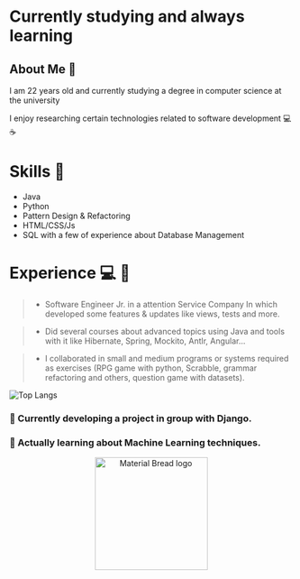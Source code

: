 # Currently studying and always learning

## About Me  🌌
I am 22 years old and currently studying a degree in computer science at the university

I enjoy researching certain technologies related to software development  💻 ☕

# Skills 🧰 

- Java
- Python
- Pattern Design & Refactoring
- HTML/CSS/Js
- SQL with a few of experience about Database Management


# Experience 💻 🌟

> - Software Engineer Jr. in a attention Service Company
 In which developed some features & updates like views, tests and more.

> - Did several courses about advanced topics using Java and tools with it like Hibernate, Spring, Mockito, Antlr, Angular...

> - I collaborated in small and medium programs or systems required as exercises
 (RPG game with python, Scrabble, grammar refactoring and others, question game with datasets).  



![Top Langs](https://github-readme-stats.vercel.app/api/top-langs/?username=JJuanvolpe&hide_progress=true)

<!--
**JJuanVolpe/JJUANVOLPE** is a ✨ _special_ ✨ repository because its `README.md` (this file) appears on your GitHub profile.

Here are some ideas to get you started:

- 👯 I’m looking to collaborate on ...
- 🤔 I’m looking for help with ...
- 💬 Ask me about ...
- 📫 How to reach me: ...
- 😄 Pronouns: ...
- ⚡ Fun fact: ...
-->


### 🔭 Currently developing a project in group with Django.

### 🌱 Actually learning about Machine Learning techniques.



<p align="center">
    <img width="200" src="https://plus.unsplash.com/premium_photo-1678565999332-1cde462f7b24?q=80&w=2070&auto=format&fit=crop&ixlib=rb-4.0.3&ixid=M3wxMjA3fDB8MHxwaG90by1wYWdlfHx8fGVufDB8fHx8fA%3D%3D" alt="Material Bread logo">
</p>
